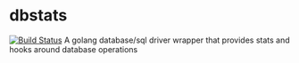 # dbstats
[![Build Status](https://travis-ci.org/cgilling/dbstats.svg?branch=master)](https://travis-ci.org/cgilling/dbstats)
A golang database/sql driver wrapper that provides stats and hooks around database operations

